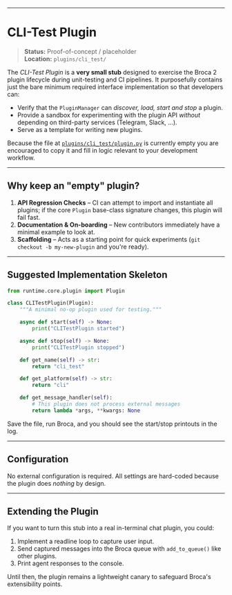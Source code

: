 





---

# CLI-Test Plugin

> **Status:** Proof-of-concept / placeholder  
> **Location:** `plugins/cli_test/`

The *CLI-Test Plugin* is a **very small stub** designed to exercise the Broca 2 plugin lifecycle during unit-testing and CI pipelines.  It purposefully contains just the bare minimum required interface implementation so that developers can:

* Verify that the `PluginManager` can *discover, load, start and stop* a plugin.
* Provide a sandbox for experimenting with the plugin API *without* depending on third-party services (Telegram, Slack, …).
* Serve as a template for writing new plugins.

Because the file at [`plugins/cli_test/plugin.py`](../plugins/cli_test/plugin.py) is currently empty you are encouraged to copy it and fill in logic relevant to your development workflow.

---

## Why keep an "empty" plugin?
1. **API Regression Checks** – CI can attempt to import and instantiate all plugins; if the core `Plugin` base-class signature changes, this plugin will fail fast.
2. **Documentation & On-boarding** – New contributors immediately have a minimal example to look at.
3. **Scaffolding** – Acts as a starting point for quick experiments (`git checkout -b my-new-plugin` and you're ready).

---

## Suggested Implementation Skeleton
```python
from runtime.core.plugin import Plugin

class CLITestPlugin(Plugin):
    """A minimal no-op plugin used for testing."""

    async def start(self) -> None:
        print("CLITestPlugin started")

    async def stop(self) -> None:
        print("CLITestPlugin stopped")

    def get_name(self) -> str:
        return "cli_test"

    def get_platform(self) -> str:
        return "cli"

    def get_message_handler(self):
        # This plugin does not process external messages
        return lambda *args, **kwargs: None
```
Save the file, run Broca, and you should see the start/stop printouts in the log.

---

## Configuration
No external configuration is required.  All settings are hard-coded because the plugin does *nothing* by design.

---

## Extending the Plugin
If you want to turn this stub into a real in-terminal chat plugin, you could:
1. Implement a readline loop to capture user input.
2. Send captured messages into the Broca queue with `add_to_queue()` like other plugins.
3. Print agent responses to the console.

Until then, the plugin remains a lightweight canary to safeguard Broca's extensibility points.